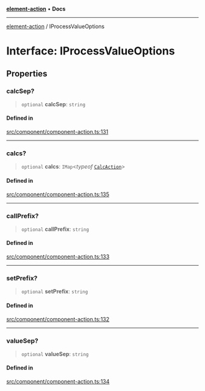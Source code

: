 [**element-action**](../README.md) • **Docs**

***

[element-action](../globals.md) / IProcessValueOptions

# Interface: IProcessValueOptions

## Properties

### calcSep?

> `optional` **calcSep**: `string`

#### Defined in

[src/component/component-action.ts:131](https://github.com/mksunny1/element-action/blob/069387d31a8c3558646d97c8e67f5eae108721ba/src/component/component-action.ts#L131)

***

### calcs?

> `optional` **calcs**: `IMap`\<*typeof* [`CalcAction`](../classes/CalcAction.md)\>

#### Defined in

[src/component/component-action.ts:135](https://github.com/mksunny1/element-action/blob/069387d31a8c3558646d97c8e67f5eae108721ba/src/component/component-action.ts#L135)

***

### callPrefix?

> `optional` **callPrefix**: `string`

#### Defined in

[src/component/component-action.ts:133](https://github.com/mksunny1/element-action/blob/069387d31a8c3558646d97c8e67f5eae108721ba/src/component/component-action.ts#L133)

***

### setPrefix?

> `optional` **setPrefix**: `string`

#### Defined in

[src/component/component-action.ts:132](https://github.com/mksunny1/element-action/blob/069387d31a8c3558646d97c8e67f5eae108721ba/src/component/component-action.ts#L132)

***

### valueSep?

> `optional` **valueSep**: `string`

#### Defined in

[src/component/component-action.ts:134](https://github.com/mksunny1/element-action/blob/069387d31a8c3558646d97c8e67f5eae108721ba/src/component/component-action.ts#L134)
